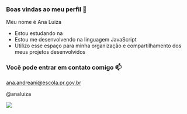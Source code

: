 ### Boas vindas ao meu perfil 🖤

Meu nome é Ana Luiza

- Estou estudando na 
- Estou me desenvolvendo na linguagem JavaScript
- Utilizo esse espaço para minha organização e compartilhamento dos meus projetos desenvolvidos

### Você pode entrar em contato comigo 📫

ana.andreani@escola.pr.gov.br

@analuiza

![](https://media.tenor.com/Z6l7nsvFqf0AAAAi/cat-kitten.gif)
